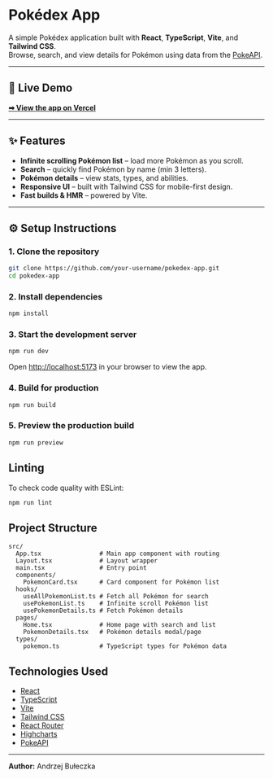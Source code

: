 # Pokédex App

A simple Pokédex application built with **React**, **TypeScript**, **Vite**, and **Tailwind CSS**.  
Browse, search, and view details for Pokémon using data from the [PokeAPI](https://pokeapi.co/).

---

## 🚀 Live Demo

**[➡ View the app on Vercel](https://pokedex-jvpmxfvne-andrzejbuleczkas-projects.vercel.app/)**

---

## ✨ Features

- **Infinite scrolling Pokémon list** – load more Pokémon as you scroll.
- **Search** – quickly find Pokémon by name (min 3 letters).
- **Pokémon details** – view stats, types, and abilities.
- **Responsive UI** – built with Tailwind CSS for mobile-first design.
- **Fast builds & HMR** – powered by Vite.

---

## ⚙️ Setup Instructions
### 1. Clone the repository

```sh
git clone https://github.com/your-username/pokedex-app.git
cd pokedex-app
```

### 2. Install dependencies

```sh
npm install
```

### 3. Start the development server

```sh
npm run dev
```

Open [http://localhost:5173](http://localhost:5173) in your browser to view the app.

### 4. Build for production

```sh
npm run build
```

### 5. Preview the production build

```sh
npm run preview
```

## Linting

To check code quality with ESLint:

```sh
npm run lint
```

## Project Structure

```
src/
  App.tsx                # Main app component with routing
  Layout.tsx             # Layout wrapper
  main.tsx               # Entry point
  components/
    PokemonCard.tsx      # Card component for Pokémon list
  hooks/
    useAllPokemonList.ts # Fetch all Pokémon for search
    usePokemonList.ts    # Infinite scroll Pokémon list
    usePokemonDetails.ts # Fetch Pokémon details
  pages/
    Home.tsx             # Home page with search and list
    PokemonDetails.tsx   # Pokémon details modal/page
  types/
    pokemon.ts           # TypeScript types for Pokémon data
```

## Technologies Used

- [React](https://react.dev/)
- [TypeScript](https://www.typescriptlang.org/)
- [Vite](https://vitejs.dev/)
- [Tailwind CSS](https://tailwindcss.com/)
- [React Router](https://reactrouter.com/)
- [Highcharts](https://www.highcharts.com/)
- [PokeAPI](https://pokeapi.co/)

---

**Author:** Andrzej Bułeczka